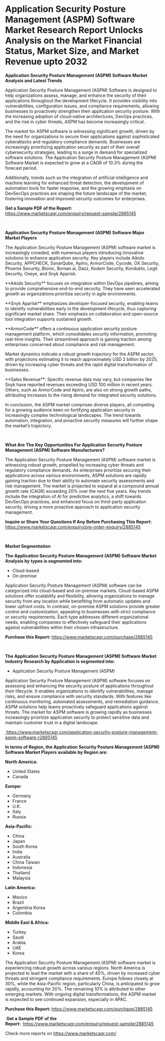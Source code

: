 <p><h1>Application Security Posture Management (ASPM) Software Market Research Report Unlocks Analysis on the Market Financial Status, Market Size, and Market Revenue upto 2032</h1></p><p><strong>Application Security Posture Management (ASPM) Software Market Analysis and Latest Trends</strong></p>
<p><p>Application Security Posture Management (ASPM) Software is designed to help organizations assess, manage, and enhance the security of their applications throughout the development lifecycle. It provides visibility into vulnerabilities, configuration issues, and compliance requirements, allowing businesses to proactively strengthen their application security posture. With the increasing adoption of cloud-native architectures, DevOps practices, and the rise in cyber threats, ASPM has become increasingly critical.</p><p>The market for ASPM software is witnessing significant growth, driven by the need for organizations to secure their applications against sophisticated cyberattacks and regulatory compliance demands. Businesses are increasingly prioritizing application security as part of their overall cybersecurity strategies, leading to a surge in demand for specialized software solutions. The Application Security Posture Management (ASPM) Software Market is expected to grow at a CAGR of 10.3% during the forecast period. </p><p>Additionally, trends such as the integration of artificial intelligence and machine learning for enhanced threat detection, the development of automation tools for faster response, and the growing emphasis on DevSecOps practices are shaping the future landscape of the market, fostering innovation and improved security outcomes for enterprises.</p></p>
<p><strong>Get a Sample PDF of the Report:&nbsp;</strong> <a href="https://www.marketscagr.com/enquiry/request-sample/2885145?utm_campaign=2471&utm_medium=2&utm_source=Github&utm_content=ia&utm_term=13032025&utm_id=application-security-posture-management-aspm-software">https://www.marketscagr.com/enquiry/request-sample/2885145</a></p>
<p>&nbsp;</p>
<p><strong>Application Security Posture Management (ASPM) Software Major Market Players</strong></p>
<p><p>The Application Security Posture Management (ASPM) software market is increasingly crowded, with numerous players introducing innovative solutions to enhance application security. Key players include Aikido Security, APPCHECK, SonarQube, Apiiro, ArmorCode, Cycode, OX Security, Phoenix Security, Bionic, Boman.ai, Dazz, Kodem Security, Kondukto, Legit Security, Oxeye, and Snyk Apprisk.</p><p>**Aikido Security** focuses on integration within DevOps pipelines, aiming to provide comprehensive end-to-end security. They have seen accelerated growth as organizations prioritize security in agile environments.</p><p>**Snyk Apprisk** emphasizes developer-focused security, enabling teams to identify vulnerabilities early in the development lifecycle, thus capturing significant market share. Their emphasis on collaboration and open-source tool integration supports sustained growth.</p><p>**ArmorCode** offers a continuous application security posture management platform, which consolidates security information, promoting real-time insights. Their streamlined approach is gaining traction among enterprises concerned about compliance and risk management.</p><p>Market dynamics indicate a robust growth trajectory for the ASPM sector, with projections estimating it to reach approximately USD 2 billion by 2025, driven by increasing cyber threats and the rapid digital transformation of businesses.</p><p>**Sales Revenue**: Specific revenue data may vary, but companies like Snyk have reported revenues exceeding USD 100 million in recent years. Others, such as ArmorCode and Apiiro, are also on strong growth paths, attributing increases to the rising demand for integrated security solutions.</p><p>In conclusion, the ASPM market comprises diverse players, all competing for a growing audience keen on fortifying application security in increasingly complex technological landscapes. The trend towards automation, integration, and proactive security measures will further shape the market’s trajectory.</p></p>
<p>&nbsp;</p>
<p><strong>What Are The Key Opportunities For Application Security Posture Management (ASPM) Software Manufacturers?</strong></p>
<p><p>The Application Security Posture Management (ASPM) software market is witnessing robust growth, propelled by increasing cyber threats and regulatory compliance demands. As enterprises prioritize securing their applications across various environments, ASPM solutions are rapidly gaining traction due to their ability to automate security assessments and risk management. The market is projected to expand at a compound annual growth rate (CAGR) exceeding 20% over the next five years. Key trends include the integration of AI for predictive analytics, a shift towards DevSecOps practices, and enhanced focus on third-party application security, driving a more proactive approach to application security management.</p></p>
<p><strong>Inquire or Share Your Questions If Any Before Purchasing This Report:</strong> <a href="https://www.marketscagr.com/enquiry/pre-order-enquiry/2885145?utm_campaign=2471&utm_medium=2&utm_source=Github&utm_content=ia&utm_term=13032025&utm_id=application-security-posture-management-aspm-software">https://www.marketscagr.com/enquiry/pre-order-enquiry/2885145</a></p>
<p>&nbsp;</p>
<p><strong>Market Segmentation</strong></p>
<p><strong>The Application Security Posture Management (ASPM) Software Market Analysis by types is segmented into:</strong></p>
<p><ul><li>Cloud-based</li><li>On-premise</li></ul></p>
<p><p>Application Security Posture Management (ASPM) software can be categorized into cloud-based and on-premise markets. Cloud-based ASPM solutions offer scalability and flexibility, allowing organizations to manage security from any location while benefiting from automatic updates and lower upfront costs. In contrast, on-premise ASPM solutions provide greater control and customization, appealing to businesses with strict compliance or security requirements. Each type addresses different organizational needs, enabling companies to effectively safeguard their applications against vulnerabilities within their chosen infrastructure.</p></p>
<p><strong>Purchase this Report:&nbsp;</strong><a href="https://www.marketscagr.com/purchase/2885145?utm_campaign=2471&utm_medium=2&utm_source=Github&utm_content=ia&utm_term=13032025&utm_id=application-security-posture-management-aspm-software">https://www.marketscagr.com/purchase/2885145</a></p>
<p>&nbsp;</p>
<p><strong>The Application Security Posture Management (ASPM) Software Market Industry Research by Application is segmented into:</strong></p>
<p><ul><li>Application Security Posture Management (ASPM)</li></ul></p>
<p><p>Application Security Posture Management (ASPM) software focuses on assessing and enhancing the security posture of applications throughout their lifecycle. It enables organizations to identify vulnerabilities, manage risks, and ensure compliance with security standards. With features like continuous monitoring, automated assessments, and remediation guidance, ASPM solutions help teams proactively safeguard applications against threats. The market for ASPM software is growing rapidly as businesses increasingly prioritize application security to protect sensitive data and maintain customer trust in a digital landscape.</p></p>
<p><a href="https://www.marketscagr.com/application-security-posture-management-aspm-software-r2885145?utm_campaign=2471&utm_medium=2&utm_source=Github&utm_content=ia&utm_term=13032025&utm_id=application-security-posture-management-aspm-software">&nbsp;https://www.marketscagr.com/application-security-posture-management-aspm-software-r2885145</a></p>
<p><strong>In terms of Region, the Application Security Posture Management (ASPM) Software Market Players available by Region are:</strong></p>
<p>
    <p> <strong> North America: </strong>
        <ul>
            <li>United States</li>
            <li>Canada</li>
        </ul>
        </p> 
    <p> <strong> Europe: </strong>
        <ul>
            <li>Germany</li>
            <li>France</li>
            <li>U.K.</li>
            <li>Italy</li>
            <li>Russia</li>
        </ul>
        </p> 
    <p> <strong> Asia-Pacific: </strong>
        <ul>
            <li>China</li>
            <li>Japan</li>
            <li>South Korea</li>
            <li>India</li>
            <li>Australia</li>
            <li>China Taiwan</li>
            <li>Indonesia</li>
            <li>Thailand</li>
            <li>Malaysia</li>
        </ul>
        </p> 
    <p> <strong> Latin America: </strong>
        <ul>
            <li>Mexico</li>
            <li>Brazil</li>
            <li>Argentina Korea</li>
            <li>Colombia</li>
        </ul>
        </p> 
    <p> <strong> Middle East & Africa: </strong>
        <ul>
            <li>Turkey</li>
            <li>Saudi</li>
            <li>Arabia</li>
            <li>UAE</li>
            <li>Korea</li>
        </ul>
    </p>
    </p>
<p><p>The Application Security Posture Management (ASPM) software market is experiencing robust growth across various regions. North America is projected to lead the market with a share of 40%, driven by increased cyber threats and stringent compliance requirements. Europe follows closely at 30%, while the Asia-Pacific region, particularly China, is anticipated to grow rapidly, accounting for 20%. The remaining 10% is attributed to other emerging markets. With ongoing digital transformations, the ASPM market is expected to see continued expansion, especially in APAC.</p></p>
<p><strong>Purchase this Report: </strong><a href="https://www.marketscagr.com/purchase/2885145?utm_campaign=2471&utm_medium=2&utm_source=Github&utm_content=ia&utm_term=13032025&utm_id=application-security-posture-management-aspm-software">https://www.marketscagr.com/purchase/2885145</a></p>
<p>&nbsp;<strong>Get a Sample PDF of the Report:&nbsp;&nbsp;</strong><a href="https://www.marketscagr.com/enquiry/request-sample/2885145?utm_campaign=2471&utm_medium=2&utm_source=Github&utm_content=ia&utm_term=13032025&utm_id=application-security-posture-management-aspm-software">https://www.marketscagr.com/enquiry/request-sample/2885145</a></p>
<p><strong></strong></p>
<p>Check more reports on <a href="https://www.marketscagr.com/?utm_campaign=2471&utm_medium=2&utm_source=Github&utm_content=ia&utm_term=13032025&utm_id=application-security-posture-management-aspm-software">https://www.marketscagr.com/</a></p>